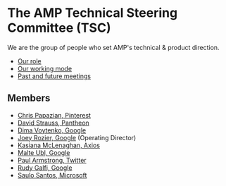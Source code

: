 # The AMP Technical Steering Committee (TSC)

We are the group of people who set AMP's technical & product direction.

- [Our role](https://github.com/ampproject/meta/blob/master/GOVERNANCE.md#technical-steering-committee-tsc)
- [Our working mode](./WORKING_MODE.md)
- [Past and future meetings](https://github.com/ampproject/meta-tsc/issues?utf8=%E2%9C%93&q=label%3A%22TSC+Meeting%22)

## Members

- [Chris Papazian, Pinterest](https://github.com/cpapazian)
- [David Strauss, Pantheon](https://github.com/davidstrauss)
- [Dima Voytenko, Google](https://github.com/dvoytenko)
- [Joey Rozier, Google](https://github.com/mrjoro) (Operating Director)
- [Kasiana McLenaghan, Axios](https://github.com/KasianaMac)
- [Malte Ubl, Google](https://github.com/cramforce)
- [Paul Armstrong, Twitter](https://github.com/paularmstrong)
- [Rudy Galfi, Google](https://github.com/rudygalfi)
- [Saulo Santos, Microsoft](https://github.com/ssantosms)
